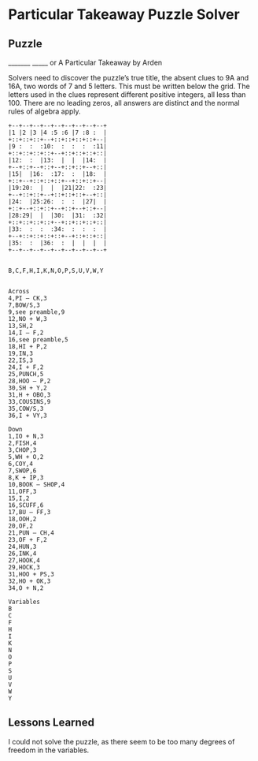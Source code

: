 # Particular Takeaway Puzzle Solver

## Puzzle

_______ _____ or A Particular Takeaway by Arden

Solvers need to discover the puzzle’s true title, the absent clues to 9A and 16A, two words of 7 and 5 letters. This must be written below the grid. The letters used in the clues represent different positive integers, all less than 100. There are no leading zeros, all answers are distinct and the normal rules of algebra apply.

```
+--+--+--+--+--+--+--+--+--+
|1 |2 |3 |4 :5 :6 |7 :8 :  |
+::+::+::+--+::+::+::+::+--|
|9 :  :  :10:  :  :  :  :11|
+::+::+::+::+--+::+::+::+::|
|12:  :  |13:  |  |  |14:  |
+--+::+--+::+--+::+::+--+::|
|15|  |16:  :17:  :  |18:  |
+::+--+::+::+::+--+::+::+--|
|19:20:  |  |  |21|22:  :23|
+--+::+::+--+::+::+::+--+::|
|24:  |25:26:  :  :  |27|  |
+::+--+::+::+--+::+--+::+--|
|28:29|  |  |30:  |31:  :32|
+::+::+::+::+--+::+::+::+::|
|33:  :  :  :34:  :  :  :  |
+--+::+::+::+::+--+::+::+::|
|35:  :  |36:  :  |  |  |  |
+--+--+--+--+--+--+--+--+--+


B,C,F,H,I,K,N,O,P,S,U,V,W,Y


Across
4,PI – CK,3
7,BOW/S,3
9,see preamble,9
12,NO + W,3
13,SH,2
14,I – F,2
16,see preamble,5
18,HI + P,2
19,IN,3
22,IS,3
24,I + F,2
25,PUNCH,5
28,HOO – P,2
30,SH + Y,2
31,H + OBO,3
33,COUSINS,9
35,COW/S,3
36,I + VY,3

Down
1,IO + N,3
2,FISH,4
3,CHOP,3
5,WH + O,2
6,COY,4
7,SWOP,6
8,K + IP,3
10,BOOK – SHOP,4
11,OFF,3
15,I,2
16,SCUFF,6
17,BU – FF,3
18,OOH,2
20,OF,2
21,PUN – CH,4
23,OF + F,2
24,HUN,3
26,INK,4
27,HOOK,4
29,HOCK,3
31,HOO + PS,3
32,HO + OK,3
34,O + N,2

Variables
B
C
F
H
I
K
N
O
P
S
U
V
W
Y
```

## Lessons Learned

I could not solve the puzzle, as there seem to be too many degrees of freedom in the variables.

